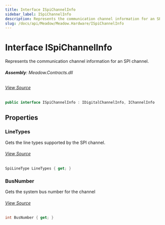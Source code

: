 ```yaml
---
title: Interface ISpiChannelInfo
sidebar_label: ISpiChannelInfo
description: Represents the communication channel information for an SPI channel.
slug: /docs/api/Meadow/Meadow.Hardware/ISpiChannelInfo
---
```

# Interface ISpiChannelInfo
Represents the communication channel information for an SPI channel.

###### **Assembly**: Meadow.Contracts.dll
###### [View Source](https://github.com/WildernessLabs/Meadow.Contracts.git/blob/develop/Source/Meadow.Contracts/Hardware/Contracts/ChannelInfos/ISpiChannelInfo.cs#L6)
```csharp title="Declaration"
public interface ISpiChannelInfo : IDigitalChannelInfo, IChannelInfo
```
## Properties
### LineTypes
Gets the line types supported by the SPI channel.
###### [View Source](https://github.com/WildernessLabs/Meadow.Contracts.git/blob/develop/Source/Meadow.Contracts/Hardware/Contracts/ChannelInfos/ISpiChannelInfo.cs#L11)
```csharp title="Declaration"
SpiLineType LineTypes { get; }
```
### BusNumber
Gets the system bus number for the channel
###### [View Source](https://github.com/WildernessLabs/Meadow.Contracts.git/blob/develop/Source/Meadow.Contracts/Hardware/Contracts/ChannelInfos/ISpiChannelInfo.cs#L15)
```csharp title="Declaration"
int BusNumber { get; }
```
